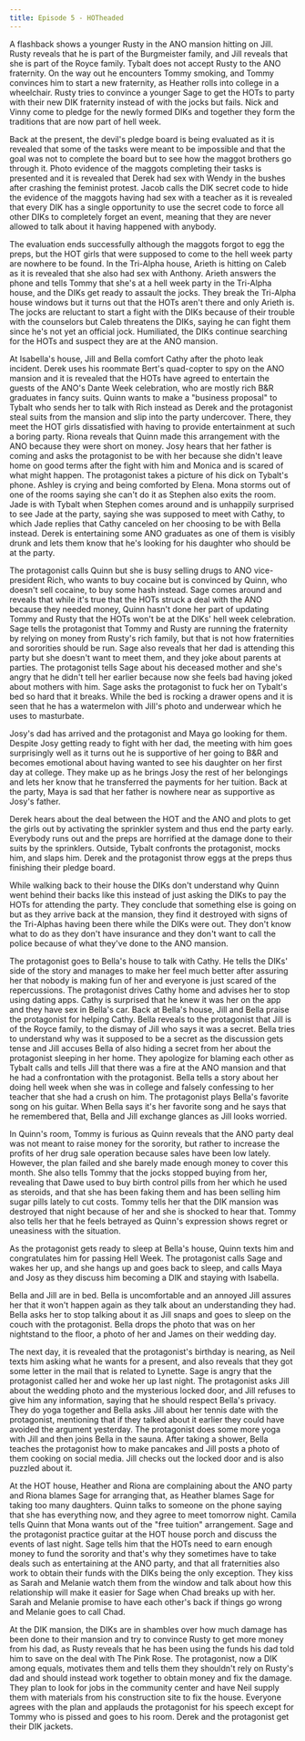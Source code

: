 ```yaml
---
title: Episode 5 - HOTheaded
---
```


A flashback shows a younger Rusty in the ANO mansion hitting on Jill. Rusty reveals that he is part of the Burgmeister family, and Jill reveals that she is part of the Royce family. Tybalt does not accept Rusty to the ANO fraternity. On the way out he encounters Tommy smoking, and Tommy convinces him to start a new fraternity, as Heather rolls into college in a wheelchair. Rusty tries to convince a younger Sage to get the HOTs to party with their new DIK fraternity instead of with the jocks but fails. Nick and Vinny come to pledge for the newly formed DIKs and together they form the traditions that are now part of hell week.

Back at the present, the devil's pledge board is being evaluated as it is revealed that some of the tasks were meant to be impossible and that the goal was not to complete the board but to see how the maggot brothers go through it. Photo evidence of the maggots completing their tasks is presented and it is revealed that Derek had sex with Wendy in the bushes after crashing the feminist protest. Jacob calls the DIK secret code to hide the evidence of the maggots having had sex with a teacher as it is revealed that every DIK has a single opportunity to use the secret code to force all other DIKs to completely forget an event, meaning that they are never allowed to talk about it having happened with anybody.

The evaluation ends successfully although the maggots forgot to egg the preps, but the HOT girls that were supposed to come to the hell week party are nowhere to be found. In the Tri-Alpha house, Arieth is hitting on Caleb as it is revealed that she also had sex with Anthony. Arieth answers the phone and tells Tommy that she's at a hell week party in the Tri-Alpha house, and the DIKs get ready to assault the jocks. They break the Tri-Alpha house windows but it turns out that the HOTs aren't there and only Arieth is. The jocks are reluctant to start a fight with the DIKs because of their trouble with the counselors but Caleb threatens the DIKs, saying he can fight them since he's not yet an official jock. Humiliated, the DIKs continue searching for the HOTs and suspect they are at the ANO mansion.

At Isabella's house, Jill and Bella comfort Cathy after the photo leak incident. Derek uses his roommate Bert's quad-copter to spy on the ANO mansion and it is revealed that the HOTs have agreed to entertain the guests of the ANO's Dante Week celebration, who are mostly rich B&R graduates in fancy suits. Quinn wants to make a "business proposal" to Tybalt who sends her to talk with Rich instead as Derek and the protagonist steal suits from the mansion and slip into the party undercover. There, they meet the HOT girls dissatisfied with having to provide entertainment at such a boring party. Riona reveals that Quinn made this arrangement with the ANO because they were short on money. Josy hears that her father is coming and asks the protagonist to be with her because she didn't leave home on good terms after the fight with him and Monica and is scared of what might happen. The protagonist takes a picture of his dick on Tybalt's phone. Ashley is crying and being comforted by Elena. Mona storms out of one of the rooms saying she can't do it as Stephen also exits the room. Jade is with Tybalt when Stephen comes around and is unhappily surprised to see Jade at the party, saying she was supposed to meet with Cathy, to which Jade replies that Cathy canceled on her choosing to be with Bella instead. Derek is entertaining some ANO graduates as one of them is visibly drunk and lets them know that he's looking for his daughter who should be at the party. 

The protagonist calls Quinn but she is busy selling drugs to ANO vice-president Rich, who wants to buy cocaine but is convinced by Quinn, who doesn't sell cocaine, to buy some hash instead. Sage comes around and reveals that while it's true that the HOTs struck a deal with the ANO because they needed money, Quinn hasn't done her part of updating Tommy and Rusty that the HOTs won't be at the DIKs' hell week celebration. Sage tells the protagonist that Tommy and Rusty are running the fraternity by relying on money from Rusty's rich family, but that is not how fraternities and sororities should be run. Sage also reveals that her dad is attending this party but she doesn't want to meet them, and they joke about parents at parties. The protagonist tells Sage about his deceased mother and she's angry that he didn't tell her earlier because now she feels bad having joked about mothers with him. Sage asks the protagonist to fuck her on Tybalt's bed so hard that it breaks. While the bed is rocking a drawer opens and it is seen that he has a watermelon with Jill's photo and underwear which he uses to masturbate.

Josy's dad has arrived and the protagonist and Maya go looking for them. Despite Josy getting ready to fight with her dad, the meeting with him goes surprisingly well as it turns out he is supportive of her going to B&R and becomes emotional about having wanted to see his daughter on her first day at college. They make up as he brings Josy the rest of her belongings and lets her know that he transferred the payments for her tuition. Back at the party, Maya is sad that her father is nowhere near as supportive as Josy's father.

Derek hears about the deal between the HOT and the ANO and plots to get the girls out by activating the sprinkler system and thus end the party early. Everybody runs out and the preps are horrified at the damage done to their suits by the sprinklers. Outside, Tybalt confronts the protagonist, mocks him, and slaps him. Derek and the protagonist throw eggs at the preps thus finishing their pledge board.

While walking back to their house the DIKs don't understand why Quinn went behind their backs like this instead of just asking the DIKs to pay the HOTs for attending the party. They conclude that something else is going on but as they arrive back at the mansion, they find it destroyed with signs of the Tri-Alphas having been there while the DIKs were out. They don't know what to do as they don't have insurance and they don't want to call the police because of what they've done to the ANO mansion.

The protagonist goes to Bella's house to talk with Cathy. He tells the DIKs' side of the story and manages to make her feel much better after assuring her that nobody is making fun of her and everyone is just scared of the repercussions. The protagonist drives Cathy home and advises her to stop using dating apps. Cathy is surprised that he knew it was her on the app and they have sex in Bella's car. Back at Bella's house, Jill and Bella praise the protagonist for helping Cathy. Bella reveals to the protagonist that Jill is of the Royce family, to the dismay of Jill who says it was a secret. Bella tries to understand why was it supposed to be a secret as the discussion gets tense and Jill accuses Bella of also hiding a secret from her about the protagonist sleeping in her home. They apologize for blaming each other as Tybalt calls and tells Jill that there was a fire at the ANO mansion and that he had a confrontation with the protagonist. Bella tells a story about her doing hell week when she was in college and falsely confessing to her teacher that she had a crush on him. The protagonist plays Bella's favorite song on his guitar. When Bella says it's her favorite song and he says that he remembered that, Bella and Jill exchange glances as Jill looks worried.

In Quinn's room, Tommy is furious as Quinn reveals that the ANO party deal was not meant to raise money for the sorority, but rather to increase the profits of her drug sale operation because sales have been low lately. However, the plan failed and she barely made enough money to cover this month. She also tells Tommy that the jocks stopped buying from her, revealing that Dawe used to buy birth control pills from her which he used as steroids, and that she has been faking them and has been selling him sugar pills lately to cut costs. Tommy tells her that the DIK mansion was destroyed that night because of her and she is shocked to hear that. Tommy also tells her that he feels betrayed as Quinn's expression shows regret or uneasiness with the situation.

As the protagonist gets ready to sleep at Bella's house, Quinn texts him and congratulates him for passing Hell Week. The protagonist calls Sage and wakes her up, and she hangs up and goes back to sleep, and calls Maya and Josy as they discuss him becoming a DIK and staying with Isabella. 

Bella and Jill are in bed. Bella is uncomfortable and an annoyed Jill assures her that it won't happen again as they talk about an understanding they had. Bella asks her to stop talking about it as Jill snaps and goes to sleep on the couch with the protagonist. Bella drops the photo that was on her nightstand to the floor, a photo of her and James on their wedding day.

The next day, it is revealed that the protagonist's birthday is nearing, as Neil texts him asking what he wants for a present, and also reveals that they got some letter in the mail that is related to Lynette. Sage is angry that the protagonist called her and woke her up last night. The protagonist asks Jill about the wedding photo and the mysterious locked door, and Jill refuses to give him any information, saying that he should respect Bella's privacy. They do yoga together and Bella asks Jill about her tennis date with the protagonist, mentioning that if they talked about it earlier they could have avoided the argument yesterday. The protagonist does some more yoga with Jill and then joins Bella in the sauna. After taking a shower, Bella teaches the protagonist how to make pancakes and Jill posts a photo of them cooking on social media. Jill checks out the locked door and is also puzzled about it.

At the HOT house, Heather and Riona are complaining about the ANO party and Riona blames Sage for arranging that, as Heather blames Sage for taking too many daughters. Quinn talks to someone on the phone saying that she has everything now, and they agree to meet tomorrow night. Camila tells Quinn that Mona wants out of the "free tuition" arrangement. Sage and the protagonist practice guitar at the HOT house porch and discuss the events of last night. Sage tells him that the HOTs need to earn enough money to fund the sorority and that's why they sometimes have to take deals such as entertaining at the ANO party, and that all fraternities also work to obtain their funds with the DIKs being the only exception. They kiss as Sarah and Melanie watch them from the window and talk about how this relationship will make it easier for Sage when Chad breaks up with her. Sarah and Melanie promise to have each other's back if things go wrong and Melanie goes to call Chad.

At the DIK mansion, the DIKs are in shambles over how much damage has been done to their mansion and try to convince Rusty to get more money from his dad, as Rusty reveals that he has been using the funds his dad told him to save on the deal with The Pink Rose. The protagonist, now a DIK among equals, motivates them and tells them they shouldn't rely on Rusty's dad and should instead work together to obtain money and fix the damage. They plan to look for jobs in the community center and have Neil supply them with materials from his construction site to fix the house. Everyone agrees with the plan and applauds the protagonist for his speech except for Tommy who is pissed and goes to his room. Derek and the protagonist get their DIK jackets.
